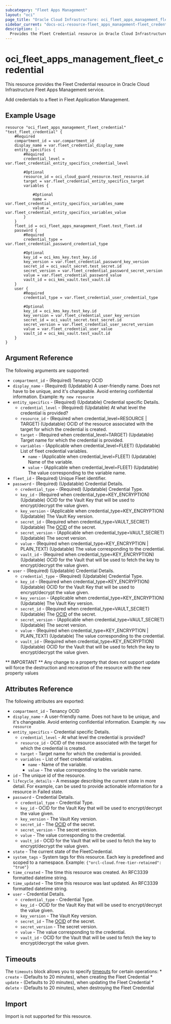 ```yaml
---
subcategory: "Fleet Apps Management"
layout: "oci"
page_title: "Oracle Cloud Infrastructure: oci_fleet_apps_management_fleet_credential"
sidebar_current: "docs-oci-resource-fleet_apps_management-fleet_credential"
description: |-
  Provides the Fleet Credential resource in Oracle Cloud Infrastructure Fleet Apps Management service
---
```


# oci_fleet_apps_management_fleet_credential
This resource provides the Fleet Credential resource in Oracle Cloud Infrastructure Fleet Apps Management service.

Add credentials to a fleet in Fleet Application Management.


## Example Usage

```hcl
resource "oci_fleet_apps_management_fleet_credential" "test_fleet_credential" {
	#Required
	compartment_id = var.compartment_id
	display_name = var.fleet_credential_display_name
	entity_specifics {
		#Required
		credential_level = var.fleet_credential_entity_specifics_credential_level

		#Optional
		resource_id = oci_cloud_guard_resource.test_resource.id
		target = var.fleet_credential_entity_specifics_target
		variables {

			#Optional
			name = var.fleet_credential_entity_specifics_variables_name
			value = var.fleet_credential_entity_specifics_variables_value
		}
	}
	fleet_id = oci_fleet_apps_management_fleet.test_fleet.id
	password {
		#Required
		credential_type = var.fleet_credential_password_credential_type

		#Optional
		key_id = oci_kms_key.test_key.id
		key_version = var.fleet_credential_password_key_version
		secret_id = oci_vault_secret.test_secret.id
		secret_version = var.fleet_credential_password_secret_version
		value = var.fleet_credential_password_value
		vault_id = oci_kms_vault.test_vault.id
	}
	user {
		#Required
		credential_type = var.fleet_credential_user_credential_type

		#Optional
		key_id = oci_kms_key.test_key.id
		key_version = var.fleet_credential_user_key_version
		secret_id = oci_vault_secret.test_secret.id
		secret_version = var.fleet_credential_user_secret_version
		value = var.fleet_credential_user_value
		vault_id = oci_kms_vault.test_vault.id
	}
}
```

## Argument Reference

The following arguments are supported:

* `compartment_id` - (Required) Tenancy OCID
* `display_name` - (Required) (Updatable) A user-friendly name. Does not have to be unique, and it's changeable. Avoid entering confidential information.  Example: `My new resource` 
* `entity_specifics` - (Required) (Updatable) Credential specific Details.
	* `credential_level` - (Required) (Updatable) At what level the credential is provided?
	* `resource_id` - (Required when credential_level=RESOURCE | TARGET) (Updatable) OCID of the resource associated with the target for which the credential is created.
	* `target` - (Required when credential_level=TARGET) (Updatable) Target name for which the credential is provided.
	* `variables` - (Applicable when credential_level=FLEET) (Updatable) List of fleet credential variables.
		* `name` - (Applicable when credential_level=FLEET) (Updatable) Name of the variable.
		* `value` - (Applicable when credential_level=FLEET) (Updatable) The value corresponding to the variable name.
* `fleet_id` - (Required) Unique Fleet identifier.
* `password` - (Required) (Updatable) Credential Details.
	* `credential_type` - (Required) (Updatable) Credential Type.
	* `key_id` - (Required when credential_type=KEY_ENCRYPTION) (Updatable) OCID for the Vault Key that will be used to encrypt/decrypt the value given.
	* `key_version` - (Applicable when credential_type=KEY_ENCRYPTION) (Updatable) The Vault Key version.
	* `secret_id` - (Required when credential_type=VAULT_SECRET) (Updatable) The [OCID](https://docs.cloud.oracle.com/iaas/Content/General/Concepts/identifiers.htm) of the secret.
	* `secret_version` - (Applicable when credential_type=VAULT_SECRET) (Updatable) The secret version.
	* `value` - (Required when credential_type=KEY_ENCRYPTION | PLAIN_TEXT) (Updatable) The value corresponding to the credential.
	* `vault_id` - (Required when credential_type=KEY_ENCRYPTION) (Updatable) OCID for the Vault that will be used to fetch the key to encrypt/decrypt the value given.
* `user` - (Required) (Updatable) Credential Details.
	* `credential_type` - (Required) (Updatable) Credential Type.
	* `key_id` - (Required when credential_type=KEY_ENCRYPTION) (Updatable) OCID for the Vault Key that will be used to encrypt/decrypt the value given.
	* `key_version` - (Applicable when credential_type=KEY_ENCRYPTION) (Updatable) The Vault Key version.
	* `secret_id` - (Required when credential_type=VAULT_SECRET) (Updatable) The [OCID](https://docs.cloud.oracle.com/iaas/Content/General/Concepts/identifiers.htm) of the secret.
	* `secret_version` - (Applicable when credential_type=VAULT_SECRET) (Updatable) The secret version.
	* `value` - (Required when credential_type=KEY_ENCRYPTION | PLAIN_TEXT) (Updatable) The value corresponding to the credential.
	* `vault_id` - (Required when credential_type=KEY_ENCRYPTION) (Updatable) OCID for the Vault that will be used to fetch the key to encrypt/decrypt the value given.


** IMPORTANT **
Any change to a property that does not support update will force the destruction and recreation of the resource with the new property values

## Attributes Reference

The following attributes are exported:

* `compartment_id` - Tenancy OCID
* `display_name` - A user-friendly name. Does not have to be unique, and it's changeable. Avoid entering confidential information.  Example: `My new resource` 
* `entity_specifics` - Credential specific Details.
	* `credential_level` - At what level the credential is provided?
	* `resource_id` - OCID of the resource associated with the target for which the credential is created.
	* `target` - Target name for which the credential is provided.
	* `variables` - List of fleet credential variables.
		* `name` - Name of the variable.
		* `value` - The value corresponding to the variable name.
* `id` - The unique id of the resource.
* `lifecycle_details` - A message describing the current state in more detail. For example, can be used to provide actionable information for a resource in Failed state.
* `password` - Credential Details.
	* `credential_type` - Credential Type.
	* `key_id` - OCID for the Vault Key that will be used to encrypt/decrypt the value given.
	* `key_version` - The Vault Key version.
	* `secret_id` - The [OCID](https://docs.cloud.oracle.com/iaas/Content/General/Concepts/identifiers.htm) of the secret.
	* `secret_version` - The secret version.
	* `value` - The value corresponding to the credential.
	* `vault_id` - OCID for the Vault that will be used to fetch the key to encrypt/decrypt the value given.
* `state` - The current state of the FleetCredential.
* `system_tags` - System tags for this resource. Each key is predefined and scoped to a namespace. Example: `{"orcl-cloud.free-tier-retained": "true"}` 
* `time_created` - The time this resource was created. An RFC3339 formatted datetime string.
* `time_updated` - The time this resource was last updated. An RFC3339 formatted datetime string.
* `user` - Credential Details.
	* `credential_type` - Credential Type.
	* `key_id` - OCID for the Vault Key that will be used to encrypt/decrypt the value given.
	* `key_version` - The Vault Key version.
	* `secret_id` - The [OCID](https://docs.cloud.oracle.com/iaas/Content/General/Concepts/identifiers.htm) of the secret.
	* `secret_version` - The secret version.
	* `value` - The value corresponding to the credential.
	* `vault_id` - OCID for the Vault that will be used to fetch the key to encrypt/decrypt the value given.

## Timeouts

The `timeouts` block allows you to specify [timeouts](https://registry.terraform.io/providers/oracle/oci/latest/docs/guides/changing_timeouts) for certain operations:
	* `create` - (Defaults to 20 minutes), when creating the Fleet Credential
	* `update` - (Defaults to 20 minutes), when updating the Fleet Credential
	* `delete` - (Defaults to 20 minutes), when destroying the Fleet Credential


## Import

Import is not supported for this resource.

